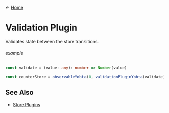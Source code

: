 &larr; [Home](../README.md)

# Validation Plugin

Validates state between the store transitions.

###### example

```ts
const validate = (value: any): number => Number(value)

const counterStore = observableYobta(0, validationPluginYobta(validate))
```

## See Also

- [Store Plugins](./store-pligins.md)
